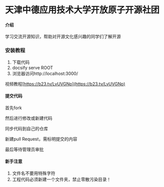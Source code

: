 # 天津中德应用技术大学开放原子开源社团

#### 介绍
学习交流开源知识，帮助对开源文化感兴趣的同学们了解开源

### 安装教程
1. 下载代码
2. docsify serve ROOT
3. 浏览器访问http://localhost:3000/

视频教程[https://b23.tv/LvUVGNp](https://b23.tv/LvUVGNp)

#### 提交代码


首先fork

然后进行修改或新建代码

同步代码到自己的仓库

新建pull Request，需标明提交的内容

最后等待管理员审批

#### 新手注意
1. 文件名不要用特殊字符
2. 工程代码必须新建一个文件夹，禁止零散污染目录！